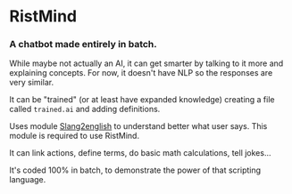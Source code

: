 # RistMind
### A chatbot made entirely in batch.  

While maybe not actually an AI, it can get smarter by talking to it more and explaining concepts. For now, it doesn't have NLP so the responses are very similar.

It can be "trained" (or at least have expanded knowledge) creating a file called `trained.ai` and adding definitions.

Uses module [Slang2english](https://github.com/anic17/slang2english) to understand better what user says. This module is required to use RistMind.

It can link actions, define terms, do basic math calculations, tell jokes...

It's coded 100% in batch, to demonstrate the power of that scripting language.
